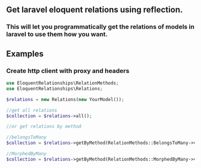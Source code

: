 ## Get laravel eloquent relations using reflection.

### This will let you programmatically get the relations of models in laravel to use them how you want.

## Examples

### Create http client with proxy and headers
```php
use EloquentRelationships\RelationMethods;
use EloquentRelationships\Relations;

$relations = new Relations(new YourModel());

//get all relations
$collection = $relations->all();

//or get relations by method

//belongsToMany
$collection = $relations->getByMethod(RelationMethods::BelongsToMany->value);

//MorphedByMany
$collection = $relations->getByMethod(RelationMethods::MorphedByMany->value);
```

